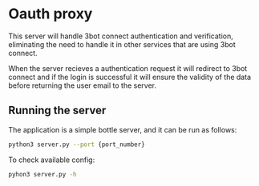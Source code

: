 # Oauth proxy

This server will handle 3bot connect authentication and verification, eliminating the need to handle it in other services that are using 3bot connect.

When the server recieves a authentication request it will redirect to 3bot connect and if the login is successful it will ensure the validity of the data before returning the user email to the server.

## Running the server

The application is a simple bottle server, and it can be run as follows:

```bash
python3 server.py --port {port_number}
```

To check available config:

```bash
pyhon3 server.py -h
```

